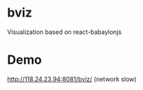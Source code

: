 # bviz
Visualization based on react-babaylonjs

# Demo
http://118.24.23.94:8081/bviz/ (network slow)
